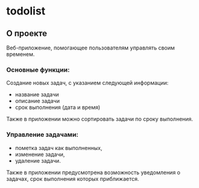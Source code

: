 # todolist

## О проекте
Веб-приложение, помогающее пользователям управлять своим временем.

### Основные функции:
Создание новых задач, с указанием следующей информации:
- название задачи
- описание задачи
- срок выполнения (дата и время)

Также в приложении можно сортировать задачи по сроку выполнения.

### Управление задачами:
- пометка задач как выполненных,
- изменение задачи,
- удаление задачи.

Также в приложении предусмотрена возможность уведомления о задачах, срок выполнения которых приближается.